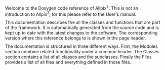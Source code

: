 <div style="max-width: 1000px; margin-bottom: 10px">
Welcome to the Doxygen code reference of Allpix<sup>2</sup>. This is not an introduction to Allpix<sup>2</sup>, for this
please refer to the User's manual.
</div>

<div style="max-width: 1000px; margin-bottom: 10px">
This documentation describes the all the classes and functions that are part of the framework. It is automatically generated from the source code and is kept up to date with the latest changes to the software. The corresponding version where this reference belongs to is shown in the page header.
</div>

<div style="max-width: 1000px; margin-bottom: 10px">
The documentation is structured in three different ways. First, the Modules section combine related functionality under a common header. The Classes section contains a list of all classes and the subclasses. Finally the Files provides a list of all files and everything defined in those files.
</div>

